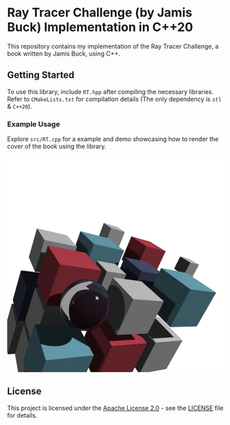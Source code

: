 # Ray Tracer Challenge (by Jamis Buck) Implementation in C++20

This repository contains my implementation of the Ray Tracer Challenge, a book written by Jamis Buck, using C++.

## Getting Started

To use this library, include `RT.hpp` after compiling the necessary libraries. Refer to `CMakeLists.txt` for compilation details (The only dependency is `stl` & `C++20`).

### Example Usage

Explore `src/RT.cpp` for a example and demo showcasing how to render the cover of the book using the library.

![Sample Image](./sample.png)

## License

This project is licensed under the [Apache License 2.0](LICENSE) - see the [LICENSE](LICENSE) file for details.
